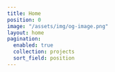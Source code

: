```yaml
---
title: Home
position: 0
image: "/assets/img/og-image.png"
layout: home
pagination:
  enabled: true
  collection: projects
  sort_field: position
---
```


